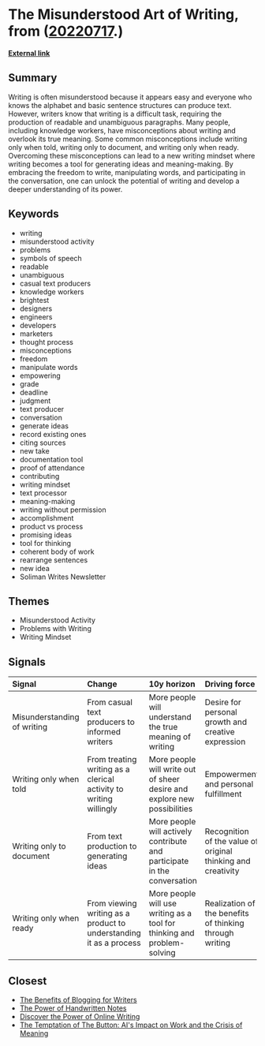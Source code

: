 # __The Misunderstood Art of Writing__, from ([20220717](https://kghosh.substack.com/p/20220717).)

__[External link](https://www.solimanwrites.com/writing-the-most-misunderstood-activity/)__



## Summary

Writing is often misunderstood because it appears easy and everyone who knows the alphabet and basic sentence structures can produce text. However, writers know that writing is a difficult task, requiring the production of readable and unambiguous paragraphs. Many people, including knowledge workers, have misconceptions about writing and overlook its true meaning. Some common misconceptions include writing only when told, writing only to document, and writing only when ready. Overcoming these misconceptions can lead to a new writing mindset where writing becomes a tool for generating ideas and meaning-making. By embracing the freedom to write, manipulating words, and participating in the conversation, one can unlock the potential of writing and develop a deeper understanding of its power.

## Keywords

* writing
* misunderstood activity
* problems
* symbols of speech
* readable
* unambiguous
* casual text producers
* knowledge workers
* brightest
* designers
* engineers
* developers
* marketers
* thought process
* misconceptions
* freedom
* manipulate words
* empowering
* grade
* deadline
* judgment
* text producer
* conversation
* generate ideas
* record existing ones
* citing sources
* new take
* documentation tool
* proof of attendance
* contributing
* writing mindset
* text processor
* meaning-making
* writing without permission
* accomplishment
* product vs process
* promising ideas
* tool for thinking
* coherent body of work
* rearrange sentences
* new idea
* Soliman Writes Newsletter

## Themes

* Misunderstood Activity
* Problems with Writing
* Writing Mindset

## Signals

| Signal                      | Change                                                             | 10y horizon                                                              | Driving force                                                |
|:----------------------------|:-------------------------------------------------------------------|:-------------------------------------------------------------------------|:-------------------------------------------------------------|
| Misunderstanding of writing | From casual text producers to informed writers                     | More people will understand the true meaning of writing                  | Desire for personal growth and creative expression           |
| Writing only when told      | From treating writing as a clerical activity to writing willingly  | More people will write out of sheer desire and explore new possibilities | Empowerment and personal fulfillment                         |
| Writing only to document    | From text production to generating ideas                           | More people will actively contribute and participate in the conversation | Recognition of the value of original thinking and creativity |
| Writing only when ready     | From viewing writing as a product to understanding it as a process | More people will use writing as a tool for thinking and problem-solving  | Realization of the benefits of thinking through writing      |

## Closest

* [The Benefits of Blogging for Writers](6b3692a1d1a6c0c95fdf258204f85ebb)
* [The Power of Handwritten Notes](558751c7b3dba31bf91330d72c41d5b3)
* [Discover the Power of Online Writing](46b4e8c6a339d8aca69fb892aae8f981)
* [The Temptation of The Button: AI's Impact on Work and the Crisis of Meaning](3cdcaf35e46bb5b431f299c44a448b9f)